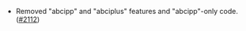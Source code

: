 - Removed "abcipp" and "abciplus" features and "abcipp"-only code.
  ([\#2112](https://github.com/anoma/namada/pull/2112))